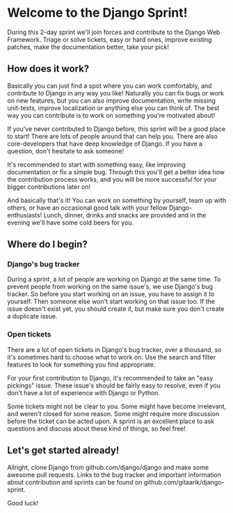 # Welcome to the Django Sprint!

During this 2-day sprint we'll join forces and contribute to the Django
Web Framework. Triage or solve tickets, easy or hard ones, improve
existing patches, make the documentation better, take your pick!


## How does it work?

Basically you can just find a spot where you can work
comfortably, and contribute to Django in any way you like! Naturally you
can fix bugs or work on new features, but you can also improve
documentation, write missing unit-tests, improve localization or
anything else you can think of. The best way you can contribute is to
work on something you're motivated about!

If you've never contributed to Django before, this sprint will be a good
place to start! There are lots of people around that can help you. There
are also core-developers that have deep knowledge of Django. If you have
a question, don't hesitate to ask someone!

It's recommended to start with something easy, like improving
documentation or fix a simple bug. Through this you'll get a better idea
how the contribution process works, and you will be more successful for
your bigger contributions later on!

And basically that's it! You can work on something by yourself, team up
with others, or have an occasional good talk with your fellow
Django-enthusiasts! Lunch, dinner, drinks and snacks are provided and in
the evening we'll have some cold beers for you.


## Where do I begin?

### Django's bug tracker

During a sprint, a lot of people are working on Django at the same time.
To prevent people from working on the same issue's, we use Django's bug
tracker. So before you start working on an issue, you have to assign it
to yourself. Then someone else won't start working on that issue too. If
the issue doesn't exist yet, you should create it, but make sure you
don't create a duplicate issue.

### Open tickets

There are a lot of open tickets in Django's bug tracker, over a
thousand, so it's sometimes hard to choose what to work on. Use the
search and filter features to look for something you find appropriate.

For your first contribution to Django, it's recommended to take an "easy
pickings" issue. These issue's should be fairly easy to resolve, even if
you don't have a lot of experience with Django or Python.

Some tickets might not be clear to you. Some might have become
irrelevant, and weren't closed for some reason. Some might require more
discussion before the ticket can be acted upon. A sprint is an excellent
place to ask questions and discuss about these kind of things, so feel
free!


## Let's get started already!

Allright, clone Django from github.com/django/django and make some
awesome pull requests. Links to the bug tracker and important
information about contribution and sprints can be found on
github.com/gitaarik/django-sprint.

Good luck!

